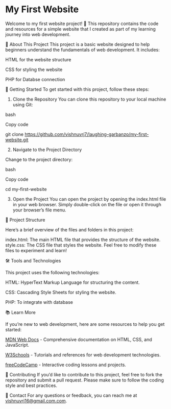 # My First Website
Welcome to my first website project! 🎉 This repository contains the code and resources for a simple website that I created as part of my learning journey into web development.

📜 About This Project
This project is a basic website designed to help beginners understand the fundamentals of web development. It includes:

HTML for the website structure

CSS for styling the website

PHP for Databse connection

🚀 Getting Started
To get started with this project, follow these steps:

1. Clone the Repository
You can clone this repository to your local machine using Git:

bash

Copy code

git clone https://github.com/vishnuvrj7/laughing-garbanzo/my-first-website.git

2. Navigate to the Project Directory

Change to the project directory:

bash

Copy code

cd my-first-website

3. Open the Project
You can open the project by opening the index.html file in your web browser. Simply double-click on the file or open it through your browser’s file menu.

🧩 Project Structure

Here’s a brief overview of the files and folders in this project:

index.html: The main HTML file that provides the structure of the website.
style.css: The CSS file that styles the website.
Feel free to modify these files to experiment and learn!

🛠️ Tools and Technologies

This project uses the following technologies:

HTML: HyperText Markup Language for structuring the content.

CSS: Cascading Style Sheets for styling the website.

PHP: To integrate with database

📚 Learn More

If you’re new to web development, here are some resources to help you get started:

[MDN Web Docs](https://freelearniverse.wordpress.com/2023/09/16/free-learning-sites-for-coding/) - Comprehensive documentation on HTML, CSS, and JavaScript.

[W3Schools](https://freelearniverse.wordpress.com/2023/09/16/free-learning-sites-for-coding/) - Tutorials and references for web development technologies.

[freeCodeCamp](https://freelearniverse.wordpress.com/2023/09/16/free-learning-sites-for-coding/) - Interactive coding lessons and projects.

🤝 Contributing
If you’d like to contribute to this project, feel free to fork the repository and submit a pull request. Please make sure to follow the coding style and best practices.

📧 Contact
For any questions or feedback, you can reach me at vishnuvrj16@gmail.com.com.
